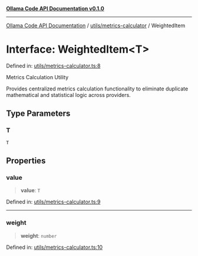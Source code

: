 [**Ollama Code API Documentation v0.1.0**](../../../README.md)

***

[Ollama Code API Documentation](../../../modules.md) / [utils/metrics-calculator](../README.md) / WeightedItem

# Interface: WeightedItem\<T\>

Defined in: [utils/metrics-calculator.ts:8](https://github.com/erichchampion/ollama-code/blob/183876b4797e673d6e7563c8838e3394af95f5a5/ollama-code/src/utils/metrics-calculator.ts#L8)

Metrics Calculation Utility

Provides centralized metrics calculation functionality to eliminate
duplicate mathematical and statistical logic across providers.

## Type Parameters

### T

`T`

## Properties

### value

> **value**: `T`

Defined in: [utils/metrics-calculator.ts:9](https://github.com/erichchampion/ollama-code/blob/183876b4797e673d6e7563c8838e3394af95f5a5/ollama-code/src/utils/metrics-calculator.ts#L9)

***

### weight

> **weight**: `number`

Defined in: [utils/metrics-calculator.ts:10](https://github.com/erichchampion/ollama-code/blob/183876b4797e673d6e7563c8838e3394af95f5a5/ollama-code/src/utils/metrics-calculator.ts#L10)
